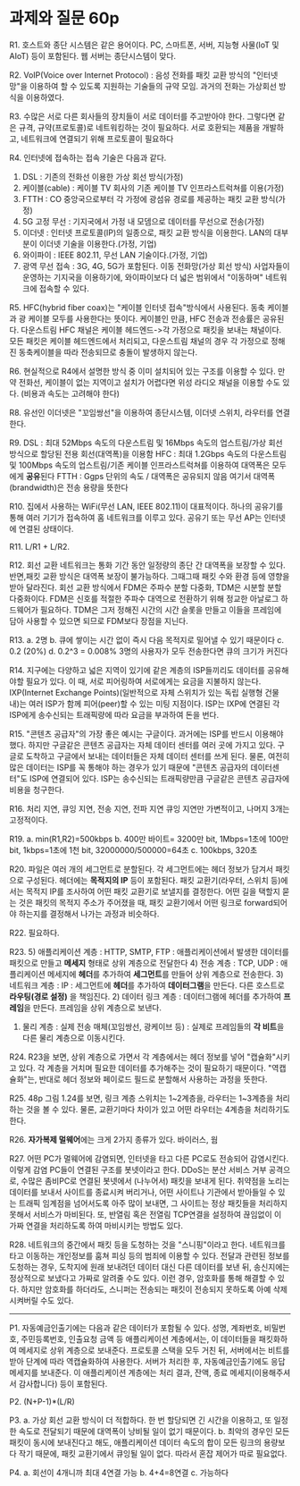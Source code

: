 # 과제와 질문 60p

R1. 호스트와 종단 시스템은 같은 용어이다. PC, 스마트폰, 서버, 지능형 사물(IoT 및 AIoT) 등이 포함된다. 웹 서버는 종단시스템이 맞다.

R2. VoIP(Voice over Internet Protocol) : 음성 전화를 패킷 교환 방식의 "인터넷망"을 이용하여 할 수 있도록 지원하는 기술들의 규약 모임. 과거의 전화는 가상회선 방식을 이용하였다.

R3. 수많은 서로 다른 회사들의 장치들이 서로 데이터를 주고받아야 한다. 그렇다면 같은 규격, 규약(프로토콜)로 네트워킹하는 것이 필요하다. 서로 호환되는 제품을 개발하고, 네트워크에 연결되기 위해 프로토콜이 필요하다

R4. 인터넷에 접속하는 접속 기술은 다음과 같다. 
1) DSL : 기존의 전화선 이용한 가상 회선 방식(가정)
2) 케이블(cable) : 케이블 TV 회사의 기존 케이블 TV 인프라스트럭쳐를 이용(가정)
3) FTTH : CO 중앙국으로부터 각 가정에 광섬유 경로를 제공하는 패킷 교환 방식(가정)
4) 5G 고정 무선 : 기지국에서 가정 내 모뎀으로 데이터를 무선으로 전송(가정)
5) 이더넷 : 인터넷 프로토콜(IP)의 일종으로, 패킷 교환 방식을 이용한다. LAN의 대부분이 이더넷 기술을 이용한다.(가정, 기업)
6) 와이파이 : IEEE 802.11, 무선 LAN 기술이다.(가정, 기업)
7) 광역 무선 접속 : 3G, 4G, 5G가 포함된다. 이동 전화망(가상 회선 방식) 사업자들이 운영하는 기지국을 이용하기에, 와이파이보다 더 넓은 범위에서 "이동하며" 네트워크에 접속할 수 있다. 


R5. HFC(hybrid fiber coax)는 "케이블 인터넷 접속"방식에서 사용된다. 동축 케이블과 광 케이블 모두를 사용한다는 뜻이다. 케이블인 만큼, HFC 전송과 전송률은 공유된다. 다운스트림 HFC 채널은 케이블 헤드엔드->각 가정으로 패킷을 보내는 채널이다. 모든 패킷은 케이블 헤드엔드에서 처리되고, 다운스트림 채널의 경우 각 가정으로 정해진 동축케이블을 따라 전송되므로 충돌이 발생하지 않는다.

R6. 현실적으로 R4에서 설명한 방식 중 이미 설치되어 있는 구조를 이용할 수 있다. 만약 전화선, 케이블이 없는 지역이고 설치가 어렵다면 위성 라디오 채널을 이용할 수도 있다. (비용과 속도는 고려해야 한다)

R8. 유선인 이더넷은 "꼬임쌍선"을 이용하여 종단시스템, 이더넷 스위치, 라우터를 연결한다.

R9. DSL : 최대 52Mbps 속도의 다운스트림 및 16Mbps 속도의 업스트림/가상 회선 방식으로 할당된 전용 회선(대역폭)을 이용함
HFC : 최대 1.2Gbps 속도의 다운스트림 및 100Mbps 속도의 업스트림/기존 케이블 인프라스트럭쳐를 이용하여 대역폭은 모두에게 **공유**된다
FTTH : Ggps 단위의 속도 / 대역폭은 공유되지 않음
여기서 대역폭(brandwidth)은 전송 용량을 뜻한다

R10. 집에서 사용하는 WiFi(무선 LAN, IEEE 802.11)이 대표적이다. 하나의 공유기를 통해 여러 기기가 접속하여 홈 네트워크를 이루고 있다.
공유기 또는 무선 AP는 인터넷에 연결된 상태이다. 

R11. L/R1 + L/R2.

R12. 회선 교환 네트워크는 통화 기간 동안 일정량의 종단 간 대역폭을 보장할 수 있다. 반면,패킷 교환 방식은 대역폭 보장이 불가능하다. 그때그때 패킷 수와 환경 등에 영향을 받아 달라진다. 
회선 교환 방식에서 FDM은 주파수 분할 다중화, TDM은 시분할 분할 다중화이다. FDM은 신호를 적절한 주파수 대역으로 전환하기 위해 정교한 아날로그 하드웨어가 필요하다. TDM은 그저 정해진 시간의 시간 슬롯을 만들고 이들을 프레임에 담아 사용할 수 있으면 되므로 FDM보다 장점을 지닌다.

R13.  a. 2명
b. 큐에 쌓이는 시간 없이 즉시 다음 목적지로 밀어낼 수 있기 때문이다
c. 0.2 (20%)
d. 0.2^3 = 0.008% 3명의 사용자가 모두 전송한다면 큐의 크기가 커진다

R14. 지구에는 다양하고 넓은 지역이 있기에 같은 계층의 ISP들끼리도 데이터를 공유해야할 필요가 있다. 이 때, 서로 피어링하여 서로에게는 요금을 지불하지 않는다.  IXP(Internet Exchange Points)(일반적으로 자체 스위치가 있는 독립 실행형 건물 내)는 여러 ISP가 함께 피어(peer)할 수 있는 미팅 지점이다. ISP는 IXP에 연결된 각 ISP에게 송수신되는 트래픽량에 따라 요금을 부과하여 돈을 번다.

R15. "콘텐츠 공급자"의 가장 좋은 예시는 구글이다. 과거에는 ISP를 반드시 이용해야 했다. 하지만 구글같은 콘텐츠 공급자는 자체 데이터 센터를 여러 곳에 가지고 있다. 구글로 도착하고 구글에서 보내는 데이터들은 자체 데이터 센터를 쓰게 된다. 물론, 여전히 많은 데이터는 ISP를 꼭 통해야 하는 경우가 있기 때문에 "콘텐츠 공급자의 데이터센터"도 ISP에 연결되어 있다. ISP는 송수신되는 트래픽량만큼 구글같은 콘텐츠 공급자에 비용을 청구한다. 

R16. 처리 지연, 큐잉 지연, 전송 지연, 전파 지연
큐잉 지연만 가변적이고, 나머지 3개는 고정적이다. 

R19. a. min(R1,R2)=500kbps
b. 400만 바이트= 3200만 bit, 1Mbps=1초에 100만 bit, 1kbps=1초에 1천 bit, 
32000000/500000=64초
c. 100kbps, 320초

R20. 파일은 여러 개의 세그먼트로 분할된다. 각 세그먼트에는 헤더 정보가 담겨서 패킷으로 구성된다. 헤더에는 **목적지의 IP** 등이 포함된다. 
패킷 교환기(라우터,  스위치 등)에서는 목적지 IP를 조사하여 어떤 패킷 교환기로 보낼지를 결정한다. 
어떤 길을 택할지 묻는 것은 패킷의 목적지 주소가 주어졌을 때, 패킷 교환기에서 어떤 링크로 forward되어야 하는지를 결정해서 나가는 과정과 비슷하다. 

R22. 필요하다. 

R23. 5) 애플리케이션 계층 :  HTTP, SMTP, FTP : 애플리케이션에서 발생한 데이터를 패킷으로 만들고 **메세지** 형태로 상위 계층으로 전달한다
4) 전송 계층 : TCP, UDP : 애플리케이션 메세지에 **헤더**를 추가하여 **세그먼트**를 만들어 상위 계층으로 전송한다. 
3) 네트워크 계층 : IP : 세그먼트에 **헤더**를 추가하여 **데이터그램**을 만든다. 다른 호스트로 **라우팅(경로 설정)** 을 책임진다. 
2) 데이터 링크 계층 : 데이터그램에 헤더를 추가하여 **프레임**을 만든다. 프레임을 상위 계층으로 보낸다.
1) 물리 계층 : 실제 전송 매체(꼬임쌍선, 광케이브 등) : 실제로 프레임들의 **각 비트**을 다른 물리 계층으로 이동시킨다. 

R24. R23을 보면, 상위 계층으로 가면서 각 계층에서는 헤더 정보를 넣어 "캡슐화"시키고 있다. 
각 계층을 거치며 필요한 데이터를 추가해주는 것이 필요하기 때문이다. 
"역캡슐화"는, 반대로 헤더 정보와 페이로드 필드로 분할해서 사용하는 과정을 뜻한다.

R25. 48p 그림 1.24를 보면, 링크 계층 스위치는 1~2계층을, 라우터는 1~3계층을 처리하는 것을 볼 수 있다. 물론, 교환기마다 차이가 있고 어떤 라우터는 4계층을 처리하기도 한다.

R26. **자가복제 멀웨어**에는 크게 2가지 종류가 있다. 바이러스, 웜

R27. 어떤 PC가 멀웨어에 감염되면, 인터넷을 타고 다른 PC로도 전송되어 감염시킨다. 이렇게 감염 PC들이 연결된 구조를 봇넷이라고 한다. DDoS는 분산 서비스 거부 공격으로, 수많은 좀비PC로 연결된 봇넷에서 (나누어서) 패킷을 보내게 된다. 취약점을 노리는 데이터를 보내서 사이트를 종료시켜 버리거나, 어떤 사이트나 기관에서 받아들일 수 있는 트래픽 임계점을 넘어서도록 아주 많이 보내면, 그 사이트는 정상 패킷들을 처리하지 못해서 서비스가 마비된다. 또, 반열림 혹은 전열림 TCP연결을 설정하여 끊임없이 이 가짜 연결을 처리하도록 하여 마비시키는 방법도 있다. 

R28. 네트워크의 중간에서 패킷 등을 도청하는 것을 "스니핑"이라고 한다. 네트워크를 타고 이동하는 개인정보를 훔쳐 피싱 등의 범죄에 이용할 수 있다. 
전달과 관련된 정보를 도청하는 경우, 도착지에 원래 보내려던 데이터 대신 다른 데이터를 보낸 뒤, 송신지에는 정상적으로 보냈다고 가짜로 알려줄 수도 있다. 이런 경우, 암호화를 통해 해결할 수 있다.
하지만 암호화를 하더라도, 스니퍼는 전송되는 패킷이 전송되지 못하도록 아예 삭제시켜버릴 수도 있다.


***


P1. 자동예금인출기에는 다음과 같은 데이터가 포함될 수 있다. 성명, 계좌번호, 비밀번호, 주민등록번호, 인출요청 금액 등
애플리케이션 계층에서는, 이 데이터들을 패킷화하여 메세지로 상위 계층으로 보내준다.
프로토콜 스택을 모두 거친 뒤, 서버에서는 비트를 받아 단계에 따라 역캡슐화하여 사용한다.
서버가 처리한 후, 자동예금인출기에도 응답 메세지를 보내준다. 이 애플리케이션 계층에는 처리 결과, 잔액, 종료 메세지(이용해주셔서 감사합니다) 등이 포함된다.

P2. (N+P-1)*(L/R)

P3. a. 가상 회선 교환 방식이 더 적합하다. 한 번 할당되면 긴 시간을 이용하고, 또 일정한 속도로 전달되기 때문에 대역폭이 낭비될 일이 없기 때문이다.
b. 최악의 경우인 모든 패킷이 동시에 보내진다고 해도, 애플리케이션 데이터 속도의 합이 모든 링크의 용량보다 작기 때문에, 패킷 교환기에서 큐잉될 일이 없다. 따라서 혼잡 제어가 따로 필요없다.

P4. a. 회선이 4개니까 최대 4연결 가능
b. 4+4=8연결
c. 가능하다
